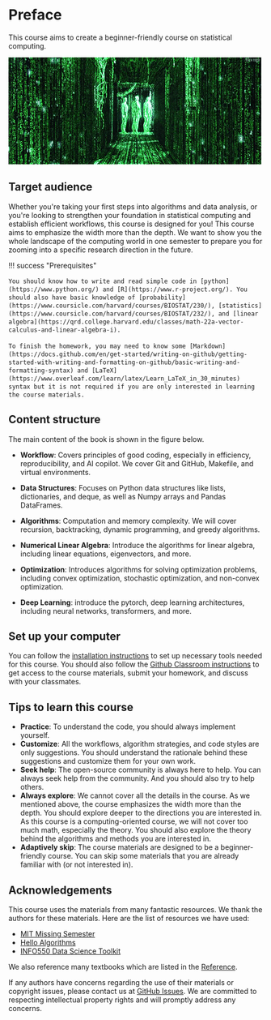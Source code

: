 # Preface


This course aims to create a beginner-friendly course on statistical computing.

![cover](./about_the_course.assets/matrix2.gif)

## Target audience

Whether you're taking your first steps into algorithms and data analysis, or you're looking to strengthen your foundation in statistical computing and establish efficient workflows, this course is designed for you! This course aims to emphasize the width more than the depth. We want to show you the whole landscape of the computing world in one semester to prepare you for zooming into a specific research direction in the future. 

!!! success "Prerequisites"

    You should know how to write and read simple code in [python](https://www.python.org/) and [R](https://www.r-project.org/). You should also have basic knowledge of [probability](https://www.coursicle.com/harvard/courses/BIOSTAT/230/), [statistics](https://www.coursicle.com/harvard/courses/BIOSTAT/232/), and [linear algebra](https://qrd.college.harvard.edu/classes/math-22a-vector-calculus-and-linear-algebra-i).

    To finish the homework, you may need to know some [Markdown](https://docs.github.com/en/get-started/writing-on-github/getting-started-with-writing-and-formatting-on-github/basic-writing-and-formatting-syntax) and [LaTeX](https://www.overleaf.com/learn/latex/Learn_LaTeX_in_30_minutes) syntax but it is not required if you are only interested in learning the course materials.

## Content structure

The main content of the book is shown in the figure below.

- **Workflow**: Covers principles of good coding, especially in efficiency, reproducibility, and AI copilot.  We cover Git and GitHub, Makefile, and virtual environments.

- **Data Structures**: Focuses on Python data structures like lists, dictionaries, and deque, as well as Numpy arrays and Pandas DataFrames. 

- **Algorithms**: Computation and memory complexity. We will cover recursion, backtracking, dynamic programming, and greedy algorithms.

- **Numerical Linear Algebra**: Introduce the algorithms for linear algebra, including linear equations, eigenvectors, and more.

- **Optimization**: Introduces algorithms for solving optimization problems, including convex optimization, stochastic optimization, and non-convex optimization.

- **Deep Learning**: introduce the pytorch, deep learning architectures, including neural networks, transformers, and more.

## Set up your computer

You can follow the [installation instructions](../chapter_appendix/installation.md) to set up necessary tools needed for this course. You should also follow the [Github Classroom instructions](../chapter_appendix/github.md) to get access to the course materials, submit your homework, and discuss with your classmates. 

## Tips to learn this course


- **Practice**: To understand the code, you should always implement yourself.
- **Customize**: All the workflows, algorithm strategies, and code styles are only suggestions. You should understand the rationale behind these suggestions and customize them for your own work.
- **Seek help**: The open-source community is always here to help. You can always seek help from the community. And you should also try to help others.
- **Always explore**: We cannot cover all the details in the course. As we mentioned above, the course emphasizes the width more than the depth. You should explore deeper to the directions you are interested in. As this course is a computing-oriented course, we will not cover too much math, especially the theory. You should also explore the theory behind the algorithms and methods you are interested in.
- **Adaptively skip**: The course materials are designed to be a beginner-friendly course. You can skip some materials that you are already familiar with (or not interested in).

## Acknowledgements

This course uses the materials from many fantastic resources. We thank the authors for these materials. Here are the list of resources we have used:

- [MIT Missing Semester](https://missing.csail.mit.edu/)
- [Hello Algorithms](https://www.hello-algo.com/en/chapter_hello_algo/)
- [INFO550 Data Science Toolkit](https://benkeser.github.io/info550/)

We also reference many textbooks which are listed in the [Reference](../chapter_reference/index.md).

If any authors have concerns regarding the use of their materials or copyright issues, please contact us at [GitHub Issues](https://github.com/junwei-lu/bst236/issues). We are committed to respecting intellectual property rights and will promptly address any concerns.
